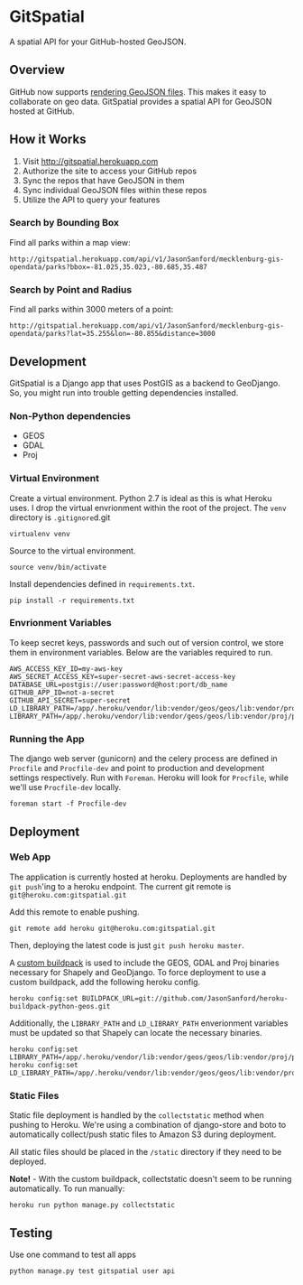 # GitSpatial

A spatial API for your GitHub-hosted GeoJSON.

## Overview

GitHub now supports [rendering GeoJSON files](https://help.github.com/articles/mapping-geojson-files-on-github). This makes it easy to collaborate on geo data. GitSpatial provides a spatial API for GeoJSON hosted at GitHub. 

## How it Works

1. Visit http://gitspatial.herokuapp.com
2. Authorize the site to access your GitHub repos
3. Sync the repos that have GeoJSON in them
4. Sync individual GeoJSON files within these repos
5. Utilize the API to query your features

### Search by Bounding Box

Find all parks within a map view:

    http://gitspatial.herokuapp.com/api/v1/JasonSanford/mecklenburg-gis-opendata/parks?bbox=-81.025,35.023,-80.685,35.487

### Search by Point and Radius

Find all parks within 3000 meters of a point:

    http://gitspatial.herokuapp.com/api/v1/JasonSanford/mecklenburg-gis-opendata/parks?lat=35.255&lon=-80.855&distance=3000

## Development

GitSpatial is a Django app that uses PostGIS as a backend to GeoDjango. So, you might run into trouble getting dependencies installed.

### Non-Python dependencies

* GEOS
* GDAL
* Proj

### Virtual Environment

Create a virtual environment. Python 2.7 is ideal as this is what Heroku uses. I drop the virtual envrionment within the root of the project. The `venv` directory is `.gitignore`d.git 

    virtualenv venv

Source to the virtual environment.

    source venv/bin/activate

Install dependencies defined in `requirements.txt`.

    pip install -r requirements.txt

### Envrionment Variables

To keep secret keys, passwords and such out of version control, we store them in environment variables. Below are the variables required to run.

    AWS_ACCESS_KEY_ID=my-aws-key
    AWS_SECRET_ACCESS_KEY=super-secret-aws-secret-access-key
    DATABASE_URL=postgis://user:password@host:port/db_name
    GITHUB_APP_ID=not-a-secret
    GITHUB_API_SECRET=super-secret
    LD_LIBRARY_PATH=/app/.heroku/vendor/lib:vendor/geos/geos/lib:vendor/proj/proj/lib:vendor/gdal/gdal/lib
    LIBRARY_PATH=/app/.heroku/vendor/lib:vendor/geos/geos/lib:vendor/proj/proj/lib:vendor/gdal/gdal/lib

### Running the App

The django web server (gunicorn) and the celery process are defined in `Procfile` and `Procfile-dev` and point to production and development settings respectively. Run with `Foreman`. Heroku will look for `Procfile`, while we'll use `Procfile-dev` locally.

    foreman start -f Procfile-dev

## Deployment

### Web App

The application is currently hosted at heroku. Deployments are handled by `git push`'ing to a heroku endpoint. The current git remote is `git@heroku.com:gitspatial.git`

Add this remote to enable pushing.

    git remote add heroku git@heroku.com:gitspatial.git

Then, deploying the latest code is just `git push heroku master`.

A [custom buildpack](https://github.com/JasonSanford/heroku-buildpack-python-geos) is used to include the GEOS, GDAL and Proj binaries necessary for Shapely and GeoDjango. To force deployment to use a custom buildpack, add the following heroku config.

    heroku config:set BUILDPACK_URL=git://github.com/JasonSanford/heroku-buildpack-python-geos.git

Additionally, the `LIBRARY_PATH` and `LD_LIBRARY_PATH` enverionment variables must be updated so that Shapely can locate the necessary binaries.

    heroku config:set LIBRARY_PATH=/app/.heroku/vendor/lib:vendor/geos/geos/lib:vendor/proj/proj/lib:vendor/gdal/gdal/lib
    heroku config:set LD_LIBRARY_PATH=/app/.heroku/vendor/lib:vendor/geos/geos/lib:vendor/proj/proj/lib:vendor/gdal/gdal/lib

### Static Files

Static file deployment is handled by the `collectstatic` method when pushing to Heroku. We're using a combination of django-store and boto to automatically collect/push static files to Amazon S3 during deployment.

All static files should be placed in the `/static` directory if they need to be deployed.

**Note!** - With the custom buildpack, collectstatic doesn't seem to be running automatically. To run manually:

    heroku run python manage.py collectstatic

## Testing

Use one command to test all apps

    python manage.py test gitspatial user api